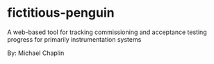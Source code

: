 # fictitious-penguin
A web-based tool for tracking commissioning and acceptance testing progress for primarily instrumentation systems

By: Michael Chaplin
